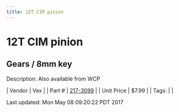 ```yaml
---
title: 12T CIM pinion
---
```


# 12T CIM pinion
## Gears / 8mm key
Description: 	Also available from WCP 

| Vendor | Vex | 
| Part # | [217-3099](http://www.vexrobotics.com/vexpro/motion/vexpro-gears/cim-motor-gears.html) | 
| Unit Price | $7.99 | 
| Tags: |  | 

Last updated: Mon May 08 09:20:22 PDT 2017